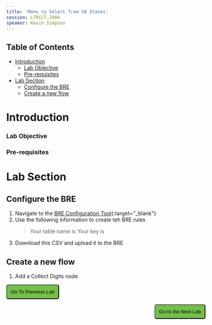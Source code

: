 ```yaml
---
title: 'Menu to Select from 50 States'
session: LTRCCT-2004
speaker: Kevin Simpson
---
```


## Table of Contents
- [Introduction](#introduction)
    - [Lab Objective](#lab-objective)
    - [Pre-requisites](#pre-requisites)
- [Lab Section](#lab-section)
  - [Configure the BRE](#configure-the-bre)
  - [Create a new flow](#create-a-new-flow)


# Introduction
### Lab Objective

### Pre-requisites


# Lab Section

## Configure the BRE

1. Navigate to the [BRE Configuration Tool](Configuring_The_BRE.md){:target="_blank"}
2. Use the following information to create teh BRE rules
   > Your table name is
   > Your key is
3. Download this CSV and upload it to the BRE

## Create a new flow
1. Add a Collect Digits node
    > 







<script>
function mainPage() {window.location.href = "Lab_2";}
function nextLab() 
 {
 window.location.href = "Lab_4";
 }
</script>

<div id="button-row">
<button onclick="mainPage()" style="
  border-radius: 5px;
  background-color: rgb(116,191,75);
  padding: 10px;">Go To Previous Lab</button>

<button onclick="nextLab()" style="
  position: absolute;
  right: 200px;
  border-radius: 5px;
  background-color: rgb(116,191,75);
  padding: 10px;">Go to the Next Lab</button>

</div>